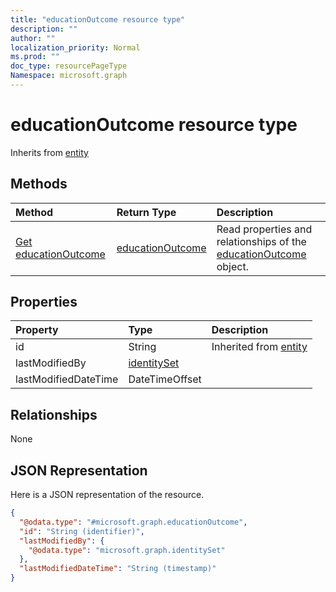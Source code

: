 ```yaml
---
title: "educationOutcome resource type"
description: ""
author: ""
localization_priority: Normal
ms.prod: ""
doc_type: resourcePageType
Namespace: microsoft.graph
---
```



# educationOutcome resource type




Inherits from [entity](../resources/entity.md)

## Methods
|Method|Return Type|Description|
|:---|:---|:---|
|[Get educationOutcome](../api/educationoutcome-get.md)|[educationOutcome](../resources/educationOutcome.md)|Read properties and relationships of the [educationOutcome](../resources/educationoutcome.md) object.|

## Properties
|Property|Type|Description|
|:---|:---|:---|
|id|String| Inherited from [entity](../resources/entity.md)|
|lastModifiedBy|[identitySet](../resources/identitySet.md)||
|lastModifiedDateTime|DateTimeOffset||

## Relationships
None

## JSON Representation
Here is a JSON representation of the resource.
<!-- {
  "blockType": "resource",
  "keyProperty": "id",
  "@odata.type": "microsoft.graph.educationOutcome",
  "baseType": "microsoft.graph.entity",
  "openType": false
}
-->
``` json
{
  "@odata.type": "#microsoft.graph.educationOutcome",
  "id": "String (identifier)",
  "lastModifiedBy": {
    "@odata.type": "microsoft.graph.identitySet"
  },
  "lastModifiedDateTime": "String (timestamp)"
}
```


